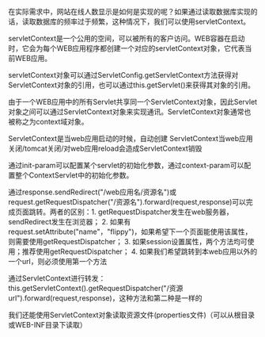 在实际需求中，网站在线人数显示是如何是实现的呢？如果通过读取数据库实现的话，读取数据库的频率过于频繁，这种情况下，我们可以使用servletContext。

servletContext是一个公用的空间，可以被所有的客户访问。WEB容器在启动时，它会为每个WEB应用程序都创建一个对应的servletContext对象，它代表当前WEB应用。

servletContext对象可以通过ServletConfig.getServletContext方法获得对ServletContext对象的引用，也可以通过this.getServlet()来获得其对象的引用。

由于一个WEB应用中的所有Servlet共享同一个ServletContext对象，因此Servlet对象之间可以通过ServletContext对象来实现通讯。ServletContext对象通常也被称之为context域对象。

ServletContext是当web应用启动的时候，自动创建
ServletContext当web应用关闭/tomcat关闭/对web应用reload会造成ServletContext销毁

通过init-param可以配置某个servlet的初始化参数，通过context-param可以配置整个ContextServlet中的初始化参数。

通过response.sendRedirect("/web应用名/资源名")或request.getRequestDispatcher("/资源名").forward(request,response)可以完成页面跳转。两者的区别：1. getRequestDispatcher发生在web服务器，sendRedirect发生在浏览器； 2. 如果有request.setAttribute("name"，"flippy")，如果希望下一个页面能使用该属性，则需要使用getRequestDispatcher； 3. 如果session设置属性，两个方法均可使用；推荐使用getRequestDispatcher； 4. 如果我们希望跳转到本web应用以外的一个url，则必须使用第一个方法

通过ServletContext进行转发：this.getServletContext().getRequestDispatcher("/资源url").forward(request,response)，这种方法和第二种是一样的

我们还能使用ServletContext对象读取资源文件(properties文件)（可以从根目录或WEB-INF目录下读取）
